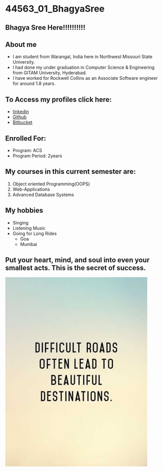 # 44563_01_BhagyaSree
## Bhagya Sree Here!!!!!!!!!!
## About me
- I am student from Warangal, India here in Northwest Missouri State University.
- I had done my under graduation in Computer Science & Engineering from GITAM University, Hyderabad.
- I have worked for Rockwell Collins as an Associate Software engineer for around 1.8 years. 
## To Access my profiles click here:
- [linkedin](https://www.linkedin.com/in/bhagya-sree-chanda-067152117/)
- [Github](https://github.com/bhagyasree2895/)
- [Bitbucket](https://bitbucket.org/Bhagyasree2895/)
## Enrolled For:
- Program: ACS
- Program Period: 2years
## My courses in this current semester are:

1. Object oriented Programming(OOPS)
1. Web-Applications
1. Advanced Database Systems
## My hobbies
- Singing
- Listening Music
- Going for Long Rides
    - Goa
    - Mumbai
## Put your heart, mind, and soul into even your smallest acts. This is the secret of success.
![For_Image](Image1.jpg)


